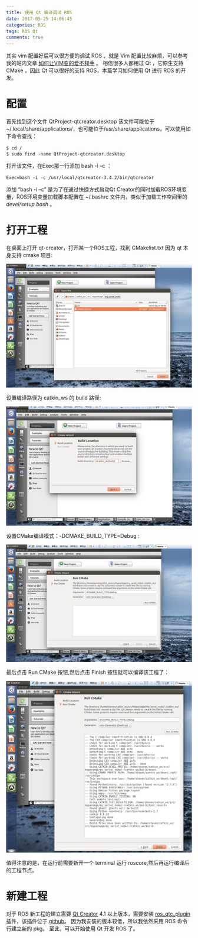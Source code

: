 ```yaml
---
title: 使用 Qt 编译调试 ROS
date: 2017-05-25 14:06:45
categories: ROS
tags: ROS Qt
comments: true
---
```

其实 vim 配置好后可以很方便的调试 ROS ，就是 Vim 配置比较麻烦，可以参考我的站内文章  [如何让VIM变的爱不释手](http://stevenshi.me/2017/05/18/vim/) 。 相信很多人都用过 Qt ，它原生支持 CMake ，因此 Qt 可以很好的支持 ROS，本篇学习如何使用 Qt 进行 ROS 的开发。
<!--more-->
# 配置
首先找到这个文件 QtProject-qtcreator.desktop 该文件可能位于~/.local/share/applications/，也可能位于/usr/share/applications，可以使用如下命令查找：
   ```
 $ cd /
 $ sudo find -name QtProject-qtcreator.desktop
   ```
打开该文件，在Exec那一行添加 bash -i –c ：
   ```
 Exec=bash -i -c /usr/local/qtcreator-3.4.2/bin/qtcreator
   ```
添加 “bash -i –c” 是为了在通过快捷方式启动Qt Creator的同时加载ROS环境变量，ROS环境变量加载脚本配置在 ~/.bashrc 文件内，类似于加载工作空间里的 *devel/setup.bash* 。
# 打开工程
在桌面上打开 qt-creator，打开某一个ROS工程，找到 CMakelist.txt 因为 qt 本身支持 cmake 项目:

![](debug-ros-using-qt/open.jpg)

设置编译路径为 catkin_ws 的 build 路径:

![](debug-ros-using-qt/setup.jpg)

设置CMake编译模式：-DCMAKE_BUILD_TYPE=Debug :

![](debug-ros-using-qt/mode.jpg)

最后点击 Run CMake 按钮,然后点击 Finish 按钮就可以编译该工程了：

![](debug-ros-using-qt/compile.jpg)

值得注意的是，在运行前需要新开一个 terminal 运行 roscore,然后再运行编译后的工程节点。
# 新建工程
对于 ROS 新工程的建立需要 [Qt Creator](https://www.qt.io/ide/) 4.1 以上版本，需要安装 [ros_qtc_plugin](http://rosindustrial.org/news/2016/6/9/ros-qt-ide-plugin) 插件，该插件位于 [github](https://github.com/ros-industrial/ros_qtc_plugin)。 因为我安装的版本较低，所以我依然采用 ROS 命令行建立新的 pkg。 至此，可以开始使用 Qt 开发 ROS 了。

